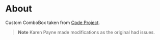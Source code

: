 ﻿# About

Custom ComboBox taken from [Code Project](https://www.codeproject.com/Articles/3206/Multi-Column-ComboBox).

> **Note**
> Karen Payne made modifications as the original had issues.